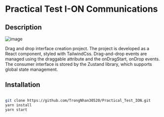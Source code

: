 # Practical Test I-ON Communications

## Description
![image](https://github.com/TrongNhan30520/Practical_Test_ION/assets/90052240/09cc3b3d-3f5a-431d-90d5-1cdcdc7ca0bf)

Drag and drop interface creation project.
The project is developed as a React component, styled with TailwindCss. Drag-and-drop events are managed using the draggable attribute and the onDragStart, onDrop events. The consumer interface is stored by the Zustand library, which supports global state management.

## Installation

```bash

git clone https://github.com/TrongNhan30520/Practical_Test_ION.git
yarn install
yarn start
